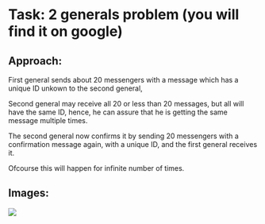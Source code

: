 # Task: 2 generals problem (you will find it on google)

## Approach:
First general sends about 20 messengers with a message which has a unique ID unkown to the second general,

Second general may receive all 20 or less than 20 messages, but all will have the same ID, hence, he can assure that he is getting the same message multiple times.

The second general now confirms it by sending 20 messengers with a confirmation message again, with a unique ID, and the first general receives it.

Ofcourse this will happen for infinite number of times.

## Images:
![](https://i.imgur.com/bKHql5N.png)

